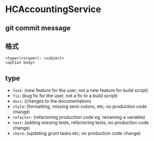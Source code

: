 # HCAccountingService

## git commit message
## 格式
```
<type>(<scope>): <subject>
<option body>
```
## type
- `feat`: (new feature for the user, not a new feature for build script)
- `fix`: (bug fix for the user, not a fix to a build script)
- `docs`: (changes to the documentation)
- `style`: (formatting, missing semi colons, etc; no production code change)
- `refactor`: (refactoring production code eg. renaming a variable)
- `test`: (adding missing tests, refactoring tests; no production code change)
- `chore`: (updating grunt tasks etc; no production code change)
